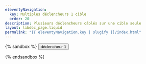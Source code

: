 ```yaml
---
eleventyNavigation:
  key: Multiples déclencheurs 1 cible
  order: 20
description: Plusieurs déclencheurs câblés sur une cible seule
layout: libdoc_page.liquid
permalink: "{{ eleventyNavigation.key | slugify }}/index.html"
---
```

{% sandbox %}
<button c-toggle="ex2" data-opened-state-class="bg-green">déclencheur 1</button> 
<p c-toggle-name="ex2"
    class="d-none"
    data-opened-state-class="">
    Je suis la cible cToggle câblée sur le canal "ex2".<br>
    <button c-toggle="ex2">déclencheur 3</button> 
</p>
<script src="{{ libdocConfig.htmlBasePathPrefix }}assets/c-toggle.js"></script>
<!-- DEMO UNIQUEMENT -->
<style>
    .d-none {
        display: none
    }
    .bg-green {
        background-color: yellowgreen;
    }
</style>
{% endsandbox %}
